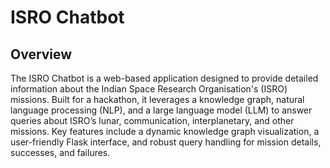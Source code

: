 # ISRO Chatbot

## Overview
The ISRO Chatbot is a web-based application designed to provide detailed information about the Indian Space Research Organisation's (ISRO) missions. Built for a hackathon, it leverages a knowledge graph, natural language processing (NLP), and a large language model (LLM) to answer queries about ISRO’s lunar, communication, interplanetary, and other missions. Key features include a dynamic knowledge graph visualization, a user-friendly Flask interface, and robust query handling for mission details, successes, and failures.
